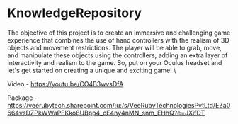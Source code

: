 # KnowledgeRepository

The objective of this project is to create an immersive and challenging game experience that combines the use of hand controllers with the realism of 3D objects and movement restrictions. The player will be able to grab, move, and manipulate these objects using the controllers, adding an extra layer of interactivity and realism to the game. So, put on your Oculus headset and let's get started on creating a unique and exciting game! \

Video - https://youtu.be/CO4B3wvsDfA

Package - https://veerubytech.sharepoint.com/:u:/s/VeeRubyTechnologiesPvtLtd/EZa0664vsDZPkWWaPFKko8UBpp4_cE4ny4nMN_snm_EHhQ?e=JXifDT
